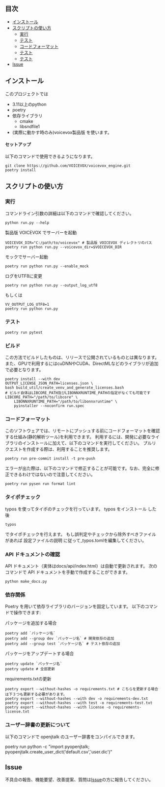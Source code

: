 ## 目次

* [インストール](#インストール)
* [スクリプトの使い方](#スクリプトの使い方)
  * [実行](#実行)
  * [テスト](#テスト)
  * [コードフォーマット](#コードフォーマット)
  * [テスト](#テスト)
  * [テスト](#テスト)
* [Issue](Issue)

## インストール

このプロジェクトでは
* 3.11以上のpython
* poetry
* 依存ライブラリ
  * cmake
  * libsndfile1
* (実際に動かす時のみ)voicevox製品版
を使います。

#### セットアップ
以下のコマンドで使用できるようになります。

```console
git clone https://github.com/VOICEVOX/voicevox_engine.git
poetry install
```

## スクリプトの使い方

### 実行
コマンドライン引数の詳細は以下のコマンドで確認してください。

```console
python run.py --help
```

製品版 VOICEVOX でサーバーを起動
```console
VOICEVOX_DIR="C:/path/to/voicevox" # 製品版 VOICEVOX ディレクトリのパス
poetry run python run.py --voicevox_dir=$VOICEVOX_DIR
```

モックでサーバー起動
```console
poetry run python run.py --enable_mock
```

ログをUTF8に変更
```console
poetry run python run.py --output_log_utf8
```
もしくは
```console
VV_OUTPUT_LOG_UTF8=1
poetry run python run.py
```

### テスト
```console
poetry run pytest
```

### ビルド

この方法でビルドしたものは、リリースで公開されているものとは異なります。 また、GPUで利用するにはcuDNNやCUDA、DirectMLなどのライブラリが追加で必要となります。

```console
poetry install --with dev
OUTPUT_LICENSE_JSON_PATH=licenses.json \
bash build_util/create_venv_and_generate_licenses.bash
# ビルド自体はLIBCORE_PATH及びLIBONNXRUNTIME_PATHの指定がなくても可能です
LIBCORE_PATH="/path/to/libcore" \
    LIBONNXRUNTIME_PATH="/path/to/libonnxruntime" \
    pyinstaller --noconfirm run.spec
```


### コードフォーマット

このソフトウェアでは、リモートにプッシュする前にコードフォーマットを確認する仕組み(静的解析ツール)を利用できます。 利用するには、開発に必要なライブラリのインストールに加えて、以下のコマンドを実行してください。 プルリクエストを作成する際は、利用することを推奨します。

```console
poetry run pre-commit install -t pre-push
```

エラーが出た際は、以下のコマンドで修正することが可能です。なお、完全に修正できるわけではないので注意してください。

```console
poetry run pysen run format lint
```

### タイポチェック

typos を使ってタイポのチェックを行っています。 typos をインストール した後

```console
typos
```

でタイポチェックを行えます。 もし誤判定やチェックから除外すべきファイルがあれば 設定ファイルの説明 に従って_typos.tomlを編集してください。

### API ドキュメントの確認

API ドキュメント（実体はdocs/api/index.html）は自動で更新されます。
次のコマンドで API ドキュメントを手動で作成することができます。

```console
python make_docs.py
```


### 依存関係

Poetry を用いて依存ライブラリのバージョンを固定しています。 以下のコマンドで操作できます:

パッケージを追加する場合
```console
poetry add `パッケージ名`
poetry add --group dev `パッケージ名` # 開発依存の追加
poetry add --group test `パッケージ名` # テスト依存の追加
```

パッケージをアップデートする場合
```console
poetry update `パッケージ名`
poetry update # 全部更新
```

requirements.txtの更新
```console
poetry export --without-hashes -o requirements.txt # こちらを更新する場合は下３つも更新する必要があります。
poetry export --without-hashes --with dev -o requirements-dev.txt
poetry export --without-hashes --with test -o requirements-test.txt
poetry export --without-hashes --with license -o requirements-license.txt
```

### ユーザー辞書の更新について

以下のコマンドで openjtalk のユーザー辞書をコンパイルできます。

poetry run python -c "import pyopenjtalk; pyopenjtalk.create_user_dict('default.csv','user.dic')"


## Issue
不具合の報告、機能要望、改善提案、質問は<a href="https://github.com/VOICEVOX/voicevox_engine/issues/new">Issue</a>の方に報告してください。
